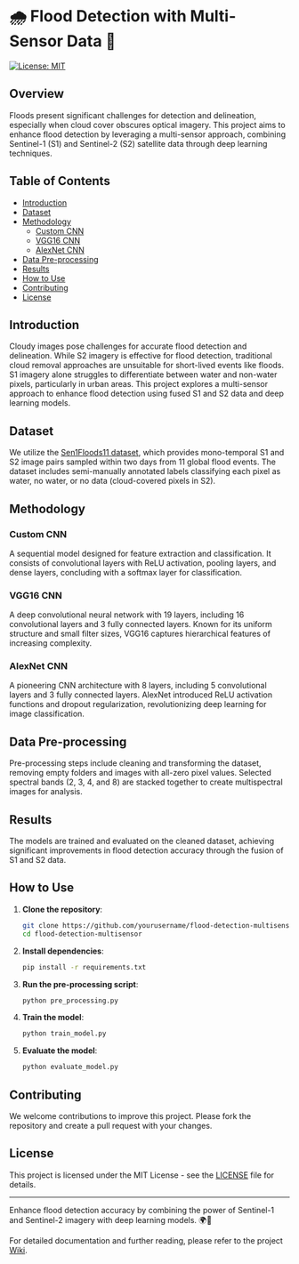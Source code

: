 # 🌧️ Flood Detection with Multi-Sensor Data 🌊

[![License: MIT](https://img.shields.io/badge/License-MIT-yellow.svg)](https://opensource.org/licenses/MIT)

## Overview

Floods present significant challenges for detection and delineation, especially when cloud cover obscures optical imagery. This project aims to enhance flood detection by leveraging a multi-sensor approach, combining Sentinel-1 (S1) and Sentinel-2 (S2) satellite data through deep learning techniques.

## Table of Contents

- [Introduction](#introduction)
- [Dataset](#dataset)
- [Methodology](#methodology)
  - [Custom CNN](#custom-cnn)
  - [VGG16 CNN](#vgg16-cnn)
  - [AlexNet CNN](#alexnet-cnn)
- [Data Pre-processing](#data-pre-processing)
- [Results](#results)
- [How to Use](#how-to-use)
- [Contributing](#contributing)
- [License](#license)

## Introduction

Cloudy images pose challenges for accurate flood detection and delineation. While S2 imagery is effective for flood detection, traditional cloud removal approaches are unsuitable for short-lived events like floods. S1 imagery alone struggles to differentiate between water and non-water pixels, particularly in urban areas. This project explores a multi-sensor approach to enhance flood detection using fused S1 and S2 data and deep learning models.

## Dataset

We utilize the [Sen1Floods11 dataset](https://mlhub.earth/data/sen12floods), which provides mono-temporal S1 and S2 image pairs sampled within two days from 11 global flood events. The dataset includes semi-manually annotated labels classifying each pixel as water, no water, or no data (cloud-covered pixels in S2).

## Methodology

### Custom CNN

A sequential model designed for feature extraction and classification. It consists of convolutional layers with ReLU activation, pooling layers, and dense layers, concluding with a softmax layer for classification.

### VGG16 CNN

A deep convolutional neural network with 19 layers, including 16 convolutional layers and 3 fully connected layers. Known for its uniform structure and small filter sizes, VGG16 captures hierarchical features of increasing complexity.

### AlexNet CNN

A pioneering CNN architecture with 8 layers, including 5 convolutional layers and 3 fully connected layers. AlexNet introduced ReLU activation functions and dropout regularization, revolutionizing deep learning for image classification.

## Data Pre-processing

Pre-processing steps include cleaning and transforming the dataset, removing empty folders and images with all-zero pixel values. Selected spectral bands (2, 3, 4, and 8) are stacked together to create multispectral images for analysis.

## Results

The models are trained and evaluated on the cleaned dataset, achieving significant improvements in flood detection accuracy through the fusion of S1 and S2 data.

## How to Use

1. **Clone the repository**:
    ```bash
    git clone https://github.com/yourusername/flood-detection-multisensor.git
    cd flood-detection-multisensor
    ```

2. **Install dependencies**:
    ```bash
    pip install -r requirements.txt
    ```

3. **Run the pre-processing script**:
    ```bash
    python pre_processing.py
    ```

4. **Train the model**:
    ```bash
    python train_model.py
    ```

5. **Evaluate the model**:
    ```bash
    python evaluate_model.py
    ```

## Contributing

We welcome contributions to improve this project. Please fork the repository and create a pull request with your changes.

## License

This project is licensed under the MIT License - see the [LICENSE](LICENSE) file for details.

---

Enhance flood detection accuracy by combining the power of Sentinel-1 and Sentinel-2 imagery with deep learning models. 🌍🚀

For detailed documentation and further reading, please refer to the project [Wiki](https://github.com/yourusername/flood-detection-multisensor/wiki).
